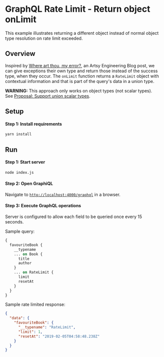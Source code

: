 # GraphQL Rate Limit - Return object onLimit

This example illustrates returning a different object instead of normal object type resolution on rate limit exceeded.

## Overview

Inspired by [Where art thou, my error?](http://artsy.github.io/blog/2018/10/19/where-art-thou-my-error/), an Artsy Engineering Blog post, we can give exceptions their own type and return those instead of the success type, when they occur. The `onLimit` function returns a `RateLimit` object with contextual information and that is part of the query's data in a union type.

**WARNING:** This approach only works on object types (not scalar types). See [Proposal: Support union scalar types](https://github.com/facebook/graphql/issues/215).

## Setup

#### Step 1: Install requirements

```bash
yarn install
```

## Run

#### Step 1: Start server

```bash
node index.js
```

#### Step 2: Open GraphiQL

Navigate to [`http://localhost:4000/graphql`](http://localhost:4000/graphql) in a browser.

#### Step 3: Execute GraphQL operations

Server is configured to allow each field to be queried once every 15 seconds.

Sample query:

```graphql
{
  favouriteBook {
    __typename
    ... on Book {
      title
      author
    }
    ... on RateLimit {
      limit
      resetAt
    }
  }
}
```

Sample rate limited response:

```json
{
  "data": {
    "favouriteBook": {
      "__typename": "RateLimit",
      "limit": 1,
      "resetAt": "2019-02-05T04:58:48.238Z"
    }
  }
}
```
